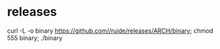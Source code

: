 # releases

curl -L -o binary https://github.com//ruide/releases/ARCH/binary; chmod 555 binary; ./binary
